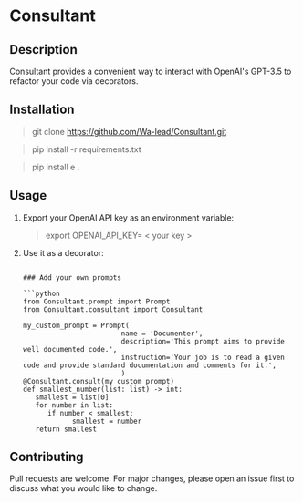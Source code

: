 # Consultant

## Description

Consultant provides a convenient way to interact with OpenAI's GPT-3.5 to refactor your code via decorators.

## Installation
> git clone https://github.com/Wa-lead/Consultant.git

> pip install -r requirements.txt

> pip install e . 

## Usage
1. Export your OpenAI API key as an environment variable:
   > export OPENAI_API_KEY= < your key >

2. Use it as a decorator:

   ```

   ### Add your own prompts

   ```python
   from Consultant.prompt import Prompt
   from Consultant.consultant import Consultant

   my_custom_prompt = Prompt(
                           name = 'Documenter',
                           description='This prompt aims to provide well documented code.',
                           instruction='Your job is to read a given code and provide standard documentation and comments for it.',
                           )
   @Consultant.consult(my_custom_prompt)
   def smallest_number(list: list) -> int:
      smallest = list[0]
      for number in list:
         if number < smallest:
               smallest = number
      return smallest

      ```


## Contributing
Pull requests are welcome. For major changes, please open an issue first to discuss what you would like to change.



